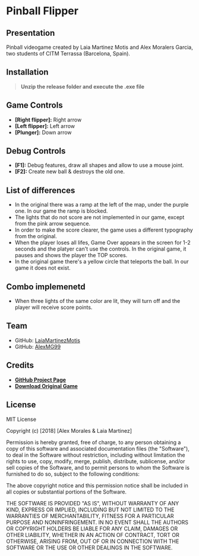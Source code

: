 # Pinball Flipper
## Presentation
Pinball videogame created by Laia Martinez Motis and Alex Moralers Garcia, two students of CITM Terrassa (Barcelona, Spain).

## Installation
> __Unzip the release folder and execute the .exe file__

## Game Controls
* __[Right flipper]:__ Right arrow
* __[Left flipper]:__ Left arrow
* __[Plunger]:__ Down arrow

## Debug Controls
* __[F1]:__ Debug features, draw all shapes and allow to use a mouse joint.
* __[F2]:__ Create new ball & destroys the old one.

## List of differences
* In the original there was a ramp at the left of the map, under the purple one. In our game the ramp is blocked.
* The lights that do not score are not implemented in our game, except from the pink arrow sequence.
* In order to make the score clearer, the game uses a different typography from the original.
* When the player loses all lifes, Game Over appears in the screen for 1-2 seconds and the platyer can't use the controls. In the original game, it pauses and shows the player the TOP scores.
* In the original game there's a yellow circle that teleports the ball. In our game it does not exist.

## Combo implemenetd
* When three lights of the same color are lit, they will turn off and the player will receive score points.

## Team
* GitHub: [LaiaMartinezMotis](https://github.com/LaiaMartinezMotis)
* GitHub: [AlexMG99](https://github.com/AlexMG99)

## Credits
* **[GitHub Project Page](https://github.com/LaiaMartinezMotis/Pinball-2D)**
* **[Download Original Game](https://play.google.com/store/apps/details?id=pinball.flipper.classic)**

## License

MIT License

Copyright (c) [2018] [Alex Morales & Laia Martinez]

Permission is hereby granted, free of charge, to any person obtaining a copy
of this software and associated documentation files (the "Software"), to deal
in the Software without restriction, including without limitation the rights
to use, copy, modify, merge, publish, distribute, sublicense, and/or sell
copies of the Software, and to permit persons to whom the Software is
furnished to do so, subject to the following conditions:

The above copyright notice and this permission notice shall be included in all
copies or substantial portions of the Software.

THE SOFTWARE IS PROVIDED "AS IS", WITHOUT WARRANTY OF ANY KIND, EXPRESS OR
IMPLIED, INCLUDING BUT NOT LIMITED TO THE WARRANTIES OF MERCHANTABILITY,
FITNESS FOR A PARTICULAR PURPOSE AND NONINFRINGEMENT. IN NO EVENT SHALL THE
AUTHORS OR COPYRIGHT HOLDERS BE LIABLE FOR ANY CLAIM, DAMAGES OR OTHER
LIABILITY, WHETHER IN AN ACTION OF CONTRACT, TORT OR OTHERWISE, ARISING FROM,
OUT OF OR IN CONNECTION WITH THE SOFTWARE OR THE USE OR OTHER DEALINGS IN THE
SOFTWARE.
